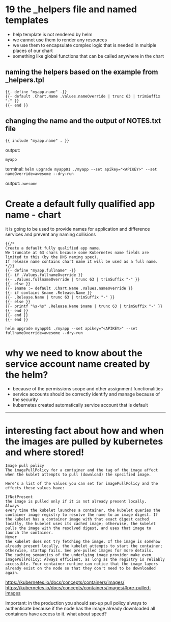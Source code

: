 # 19 the _helpers file and named templates

- help template is not rendered by helm
- we cannot use them to render any resources
- we use them to encapsulate complex logic that is needed in multiple places of our chart
- something like global functions that can be called anywhere in the chart


## naming the helpers based on the example from _helpers.tpl
```
{{- define "myapp.name" -}}
{{- default .Chart.Name .Values.nameOverride | trunc 63 | trimSuffix "-" }}
{{- end }}
```


## changing the name and the output of NOTES.txt file

```
{{ include "myapp.name" . }}
```

output:
```
myapp
```


terminal: 
`helm upgrade myapp01 ./myapp --set apikey="<APIKEY>" --set nameOverride=awesome --dry-run`

output: `awesome`

# Create a default fully qualified app name - chart 
it is going to be used to provide names for application and difference services and prevent any naming collisions

```
{{/*
Create a default fully qualified app name.
We truncate at 63 chars because some Kubernetes name fields are limited to this (by the DNS naming spec).
If release name contains chart name it will be used as a full name.
*/}}
{{- define "myapp.fullname" -}}
{{- if .Values.fullnameOverride }}
{{- .Values.fullnameOverride | trunc 63 | trimSuffix "-" }}
{{- else }}
{{- $name := default .Chart.Name .Values.nameOverride }}
{{- if contains $name .Release.Name }}
{{- .Release.Name | trunc 63 | trimSuffix "-" }}
{{- else }}
{{- printf "%s-%s" .Release.Name $name | trunc 63 | trimSuffix "-" }}
{{- end }}
{{- end }}
{{- end }}
```

```
helm upgrade myapp01 ./myapp --set apikey="<APIKEY>" --set fullnameOverride=awesome --dry-run
```

# why we need to know about the service account name created by the helm?
- because of the permissions scope and other assignment functionalities
- service accounts should be correctly identify and manage because of the security
- kubernetes created automatically service account that is default


------


# interesting fact about how and when the images are pulled by kubernetes and where stored! 

```
Image pull policy
The imagePullPolicy for a container and the tag of the image affect when the kublet attempts to pull (download) the specified image.

Here's a list of the values you can set for imagePullPolicy and the effects these values have:

IfNotPresent
the image is pulled only if it is not already present locally.
Always
every time the kubelet launches a container, the kubelet queries the container image registry to resolve the name to an image digest. If the kubelet has a container image with that exact digest cached locally, the kubelet uses its cached image; otherwise, the kubelet pulls the image with the resolved digest, and uses that image to launch the container.
Never
the kubelet does not try fetching the image. If the image is somehow already present locally, the kubelet attempts to start the container; otherwise, startup fails. See pre-pulled images for more details.
The caching semantics of the underlying image provider make even imagePullPolicy: Always efficient, as long as the registry is reliably accessible. Your container runtime can notice that the image layers already exist on the node so that they don't need to be downloaded again.
```
https://kubernetes.io/docs/concepts/containers/images/
https://kubernetes.io/docs/concepts/containers/images/#pre-pulled-images

Important:
in the production you should set-up pull policy always to authenticate because if the node has the image already downloaded all containers have access to it. what about speed?
